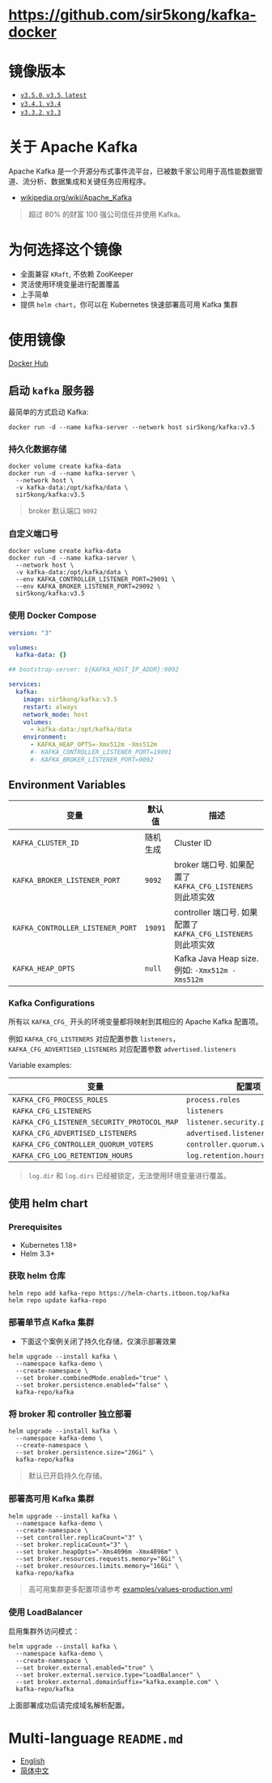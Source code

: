 # https://github.com/sir5kong/kafka-docker

# 镜像版本

-	[`v3.5.0`, `v3.5`, `latest`](https://github.com/sir5kong/kafka-docker/blob/main/Dockerfile)
-	[`v3.4.1`, `v3.4`](https://github.com/sir5kong/kafka-docker/blob/main/Dockerfile)
-	[`v3.3.2`, `v3.3`](https://github.com/sir5kong/kafka-docker/blob/main/Dockerfile)

# 关于 Apache Kafka

Apache Kafka 是一个开源分布式事件流平台，已被数千家公司用于高性能数据管道、流分析、数据集成和关键任务应用程序。

- [wikipedia.org/wiki/Apache_Kafka](https://en.wikipedia.org/wiki/Apache_Kafka)

> 超过 80% 的财富 100 强公司信任并使用 Kafka。

# 为何选择这个镜像

- 全面兼容 `KRaft`, 不依赖 ZooKeeper
- 灵活使用环境变量进行配置覆盖
- 上手简单
- 提供 `helm chart`，你可以在 Kubernetes 快速部署高可用 Kafka 集群

# 使用镜像

[Docker Hub](https://hub.docker.com/r/sir5kong/kafka)

## 启动 `kafka` 服务器

最简单的方式启动 Kafka:

``` shell
docker run -d --name kafka-server --network host sir5kong/kafka:v3.5
```

### 持久化数据存储

``` shell
docker volume create kafka-data
docker run -d --name kafka-server \
  --network host \
  -v kafka-data:/opt/kafka/data \
  sir5kong/kafka:v3.5
```

> broker 默认端口 `9092`

### 自定义端口号

``` shell
docker volume create kafka-data
docker run -d --name kafka-server \
  --network host \
  -v kafka-data:/opt/kafka/data \
  --env KAFKA_CONTROLLER_LISTENER_PORT=29091 \
  --env KAFKA_BROKER_LISTENER_PORT=29092 \
  sir5kong/kafka:v3.5
```

### 使用 Docker Compose

``` yaml
version: "3"

volumes:
  kafka-data: {}

## bootstrap-server: ${KAFKA_HOST_IP_ADDR}:9092

services:
  kafka:
    image: sir5kong/kafka:v3.5
    restart: always
    network_mode: host
    volumes:
      - kafka-data:/opt/kafka/data
    environment:
      - KAFKA_HEAP_OPTS=-Xmx512m -Xms512m
      #- KAFKA_CONTROLLER_LISTENER_PORT=19091
      #- KAFKA_BROKER_LISTENER_PORT=9092

```

## Environment Variables

| 变量 | 默认值 | 描述 |
|-----------|-------|------|
| `KAFKA_CLUSTER_ID`           | 随机生成 | Cluster ID |
| `KAFKA_BROKER_LISTENER_PORT` | `9092` | broker 端口号. 如果配置了 `KAFKA_CFG_LISTENERS` 则此项实效 |
| `KAFKA_CONTROLLER_LISTENER_PORT` | `19091` | controller 端口号. 如果配置了 `KAFKA_CFG_LISTENERS` 则此项实效 |
| `KAFKA_HEAP_OPTS` | `null` | Kafka Java Heap size. 例如: `-Xmx512m -Xms512m`|

### Kafka Configurations

所有以 `KAFKA_CFG_` 开头的环境变量都将映射到其相应的 Apache Kafka 配置项。

例如 `KAFKA_CFG_LISTENERS` 对应配置参数 `listeners`，`KAFKA_CFG_ADVERTISED_LISTENERS` 对应配置参数 `advertised.listeners`

Variable examples:

| 变量 | 配置项 |
|---------|--------|
| `KAFKA_CFG_PROCESS_ROLES`     | `process.roles` |
| `KAFKA_CFG_LISTENERS`         | `listeners` |
| `KAFKA_CFG_LISTENER_SECURITY_PROTOCOL_MAP`     | `listener.security.protocol.map` |
| `KAFKA_CFG_ADVERTISED_LISTENERS`               | `advertised.listeners` |
| `KAFKA_CFG_CONTROLLER_QUORUM_VOTERS`           | `controller.quorum.voters` |
| `KAFKA_CFG_LOG_RETENTION_HOURS`                | `log.retention.hours` |

> `log.dir` 和 `log.dirs` 已经被锁定，无法使用环境变量进行覆盖。

## 使用 helm chart

### Prerequisites

- Kubernetes 1.18+
- Helm 3.3+

### 获取 helm 仓库

``` shell
helm repo add kafka-repo https://helm-charts.itboon.top/kafka
helm repo update kafka-repo
```

### 部署单节点 Kafka 集群

- 下面这个案例关闭了持久化存储，仅演示部署效果

``` shell
helm upgrade --install kafka \
  --namespace kafka-demo \
  --create-namespace \
  --set broker.combinedMode.enabled="true" \
  --set broker.persistence.enabled="false" \
  kafka-repo/kafka
```

### 将 broker 和 controller 独立部署

``` shell
helm upgrade --install kafka \
  --namespace kafka-demo \
  --create-namespace \
  --set broker.persistence.size="20Gi" \
  kafka-repo/kafka
```

> 默认已开启持久化存储。

### 部署高可用 Kafka 集群

``` shell
helm upgrade --install kafka \
  --namespace kafka-demo \
  --create-namespace \
  --set controller.replicaCount="3" \
  --set broker.replicaCount="3" \
  --set broker.heapOpts="-Xms4096m -Xmx4096m" \
  --set broker.resources.requests.memory="8Gi" \
  --set broker.resources.limits.memory="16Gi" \
  kafka-repo/kafka
```

> 高可用集群更多配置项请参考 [examples/values-production.yml](https://github.com/sir5kong/kafka-docker/raw/main/examples/values-production.yml)

### 使用 LoadBalancer

启用集群外访问模式：

``` shell
helm upgrade --install kafka \
  --namespace kafka-demo \
  --create-namespace \
  --set broker.external.enabled="true" \
  --set broker.external.service.type="LoadBalancer" \
  --set broker.external.domainSuffix="kafka.example.com" \
  kafka-repo/kafka
```

上面部署成功后请完成域名解析配置。

# Multi-language `README.md`

- [English](README.md)
- [简体中文](README-zh.md)